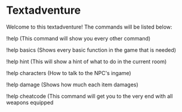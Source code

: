 # Textadventure
Welcome to this textadventure!
The commands will be listed below:

!help (This command will show you every other command)

!help basics (Shows every basic function in the game that is needed)

!help hint (This will show a hint of what to do in the current room)

!help characters (How to talk to the NPC's ingame)

!help damage (Shows how much each item damages)

!help cheatcode (This command will get you to the very end with all weapons equipped
